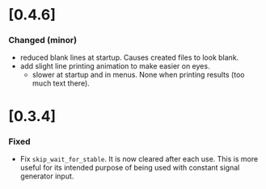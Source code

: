 # [0.4.6]
### Changed (minor)
- reduced blank lines at startup. Causes created files to look blank.
- add slight line printing animation to make easier on eyes.
    - slower at startup and in menus. None when printing results (too much text there).

# [0.3.4]
### Fixed
- Fix `skip_wait_for_stable`. It is now cleared after each use. This is more useful for its intended purpose of being used with constant signal generator input.
